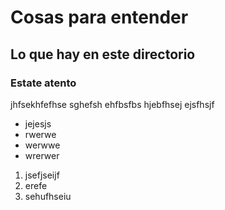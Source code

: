 # Cosas para entender 
## Lo que hay en este directorio
### Estate atento

jhfsekhfefhse
sghefsh
ehfbsfbs
hjebfhsej
ejsfhsjf

- jejesjs 
- rwerwe
- werwwe
- wrerwer

1. jsefjseijf
1. erefe
1. sehufhseiu

